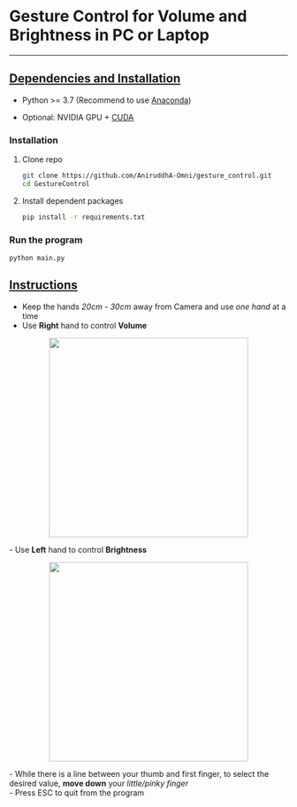 # Gesture Control for Volume and Brightness in PC or Laptop
***
## <u>Dependencies and Installation</u>

- Python >= 3.7 (Recommend to use [Anaconda](https://www.anaconda.com/download/#linux))

- Optional: NVIDIA GPU + [CUDA](https://developer.nvidia.com/cuda-downloads)


### Installation

1. Clone repo

    ```bash
    git clone https://github.com/AniruddhA-Omni/gesture_control.git
    cd GestureControl
    ```
2. Install dependent packages
    ```bash
    pip install -r requirements.txt
   ```

### Run the program
   ```
   python main.py
   ```

## <u>Instructions</u>
- Keep the hands <i>20cm - 30cm</i> away from Camera and use <i>one hand</i> at a time
- Use <b>Right</b> hand to control <b>Volume</b>
<p align="center">
  <img height="360" src="examples/Volume_control.png">
</p>
- Use <b>Left</b> hand to control <b>Brightness</b>
<p align="center">
  <img height="360" src="examples/Brightness_control.png">
</p>
- While there is a line between your thumb and first finger, to select the desired value, <b>move 
down</b> your <i>little/pinky finger</i>
<br>
- Press ESC to quit from the program
